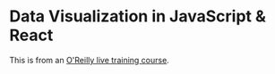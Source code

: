 # Data Visualization in JavaScript & React

This is from an [O'Reilly live training course](https://learning.oreilly.com/live-events/data-visualization-in-javascript-and-react/0636920062901/0636920067667/).
